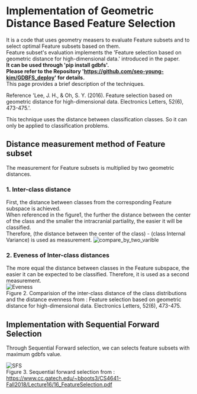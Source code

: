 # Implementation of Geometric Distance Based Feature Selection
It is a code that uses geometry measers to evaluate Feature subsets and to select optimal Feature subsets based on them.  
Feature subset's evaluation implements the 'Feature selection based on geometric distance for high-dimensional data.' introduced in the paper.  
__It can be used through 'pip install gdbfs'.  
Please refer to the Repository 'https://github.com/seo-young-kim/GDBFS_deploy' for details.__  
This page provides a brief description of the techniques.  

Reference 'Lee, J. H., & Oh, S. Y. (2016).
Feature selection based on geometric distance for high-dimensional data. Electronics Letters, 52(6), 473-475.'.  

This technique uses the distance between classification classes. So it can only be applied to classification problems.

## Distance measurement method of Feature subset
The measurement for Feature subsets is multiplied by two geometric distances.

### 1. Inter-class distance

First, the distance between classes from the corresponding Feature subspace is achieved.  
When referenced in the figure1, the further the distance between the center of the class and the smaller the intracranial partiality, the easier it will be classified.  
Therefore, (the distance between the center of the class) - (class Internal Variance) is used as measurement.
![compare_by_two_varible](https://user-images.githubusercontent.com/49013650/110815881-2de83a80-82ce-11eb-871e-1c628aa4e9b7.png)  


### 2. Eveness of Inter-class distances
The more equal the distance between classes in the Feature subspace, the easier it can be expected to be classified.
Therefore, it is used as a second measurement.  
![Eveness](https://user-images.githubusercontent.com/49013650/110815885-2e80d100-82ce-11eb-842a-8e5e22fa907a.png)  
Figure 2. Comparision of the inter-class distance of the class distributions and the distance evenness from : Feature selection based on geometric distance for high-dimensional data. Electronics Letters, 52(6), 473-475.

## Implementation with Sequential Forward Selection
Through Sequential Forward selection, we can selects feature subsets with maximum gdbfs value.  

![SFS](https://user-images.githubusercontent.com/49013650/110815888-2f196780-82ce-11eb-8338-04a5195b42ea.png)  
Figure 3. Sequential forward selection from : https://www.cc.gatech.edu/~bboots3/CS4641-Fall2018/Lecture16/16_FeatureSelection.pdf
